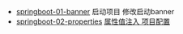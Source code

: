 * [springboot-01-banner](springboot-01-banner)  启动项目 修改启动banner 
* [springboot-02-properties](springboot-02-properties)  [属性值注入 项目配置]( https://blog.csdn.net/m0_65992672/article/details/130409844)